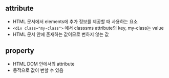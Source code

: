 ## attribute 

- HTML 문서에서 elements에 추가 정보를 제공할 때 사용하는 요소
- `<div class="my-class">` 에서 classsms attribute의 key, my-class는 value
- HTML 문서 안에 존재하는 값이므로 변하지 않는 값

## property

- HTML DOM 안에서의 attribute
- 동적으로 값이 변할 수 있음
